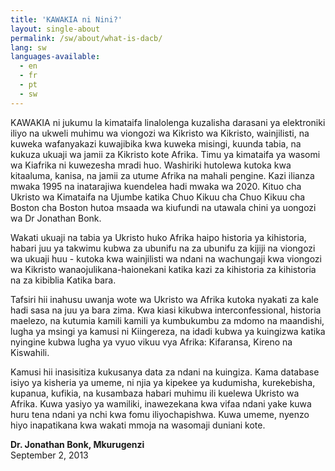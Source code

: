 ```yaml
---
title: 'KAWAKIA ni Nini?'
layout: single-about
permalink: /sw/about/what-is-dacb/
lang: sw
languages-available:                         
  - en
  - fr
  - pt
  - sw
---
```

KAWAKIA ni jukumu la kimataifa linalolenga kuzalisha darasani ya elektroniki iliyo na ukweli muhimu wa viongozi wa Kikristo wa Kikristo, wainjilisti, na kuweka wafanyakazi kuwajibika kwa kuweka misingi, kuunda tabia, na kukuza ukuaji wa jamii za Kikristo kote Afrika. Timu ya kimataifa ya wasomi wa Kiafrika ni kuwezesha mradi huo. Washiriki hutolewa kutoka kwa kitaaluma, kanisa, na jamii za utume Afrika na mahali pengine. Kazi ilianza mwaka 1995 na inatarajiwa kuendelea hadi mwaka wa 2020. Kituo cha Ukristo wa Kimataifa na Ujumbe katika Chuo Kikuu cha Chuo Kikuu cha Boston cha Boston hutoa msaada wa kiufundi na utawala chini ya uongozi wa Dr Jonathan Bonk.

Wakati ukuaji na tabia ya Ukristo huko Afrika haipo historia ya kihistoria, habari juu ya takwimu kubwa za ubunifu na za ubunifu za kijiji na viongozi wa ukuaji huu - kutoka kwa wainjilisti wa ndani na wachungaji kwa viongozi wa Kikristo wanaojulikana-haionekani katika kazi za kihistoria za kihistoria na za kibiblia Katika bara.

Tafsiri hii inahusu uwanja wote wa Ukristo wa Afrika kutoka nyakati za kale hadi sasa na juu ya bara zima. Kwa kiasi kikubwa interconfessional, historia maelezo, na kutumia kamili kamili ya kumbukumbu za mdomo na maandishi, lugha ya msingi ya kamusi ni Kiingereza, na idadi kubwa ya kuingizwa katika nyingine kubwa lugha ya vyuo vikuu vya Afrika: Kifaransa, Kireno na Kiswahili.

Kamusi hii inasisitiza kukusanya data za ndani na kuingiza. Kama database isiyo ya kisheria ya umeme, ni njia ya kipekee ya kudumisha, kurekebisha, kupanua, kufikia, na kusambaza habari muhimu ili kuelewa Ukristo wa Afrika. Kuwa yasiyo ya wamiliki, inawezekana kwa vifaa ndani yake kuwa huru tena ndani ya nchi kwa fomu iliyochapishwa. Kuwa umeme, nyenzo hiyo inapatikana kwa wakati mmoja na wasomaji duniani kote.

**Dr. Jonathan Bonk, Mkurugenzi**  
September 2, 2013
